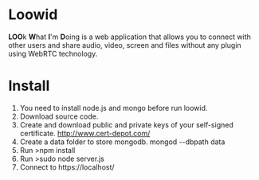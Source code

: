 Loowid
======

  **LOO**k **W**hat **I**'m **D**oing is a web application that allows you to connect with other users and share audio, video, screen and files without any plugin using WebRTC technology.
  
Install
=======

  1. You need to install node.js and mongo before run loowid.
  2. Download source code.
  3. Create and download public and private keys of your self-signed certificate.
      http://www.cert-depot.com/ 
  4. Create a data folder to store mongodb.
      mongod --dbpath data
  5. Run >npm install
  6. Run >sudo node server.js
  7. Connect to https://localhost/
  

  
